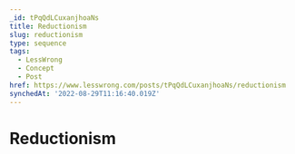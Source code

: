 ```yaml
---
_id: tPqQdLCuxanjhoaNs
title: Reductionism
slug: reductionism
type: sequence
tags:
  - LessWrong
  - Concept
  - Post
href: https://www.lesswrong.com/posts/tPqQdLCuxanjhoaNs/reductionism
synchedAt: '2022-08-29T11:16:40.019Z'
---
```

# Reductionism


